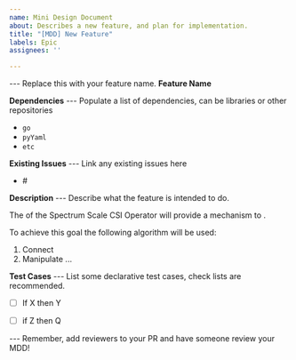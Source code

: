 ```yaml
---
name: Mini Design Document
about: Describes a new feature, and plan for implementation.
title: "[MDD] New Feature"
labels: Epic
assignees: ''

---
```


--- Replace this with your feature name.
**Feature Name**

**Dependencies**
--- Populate a list of dependencies, can be libraries or other repositories
* `go`
* `pyYaml`
* `etc`

**Existing Issues**
--- Link any existing issues here
* #<Issue Number>

**Description**
--- Describe what the feature is intended to do.

The *<feature name>* of the Spectrum Scale CSI Operator will provide a mechanism to *<solve this problem>*.

To achieve this goal the following algorithm will be used:
1. Connect
2. Manipulate ...

**Test Cases**
--- List some declarative test cases, check lists are recommended.

-[ ] If X then Y
-[ ] if Z then Q


--- Remember, add reviewers to your PR and have someone review your MDD!
